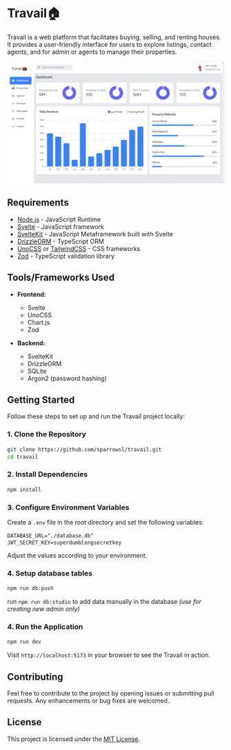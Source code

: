 # Travail🏠

Travail is a web platform that facilitates buying, selling, and renting houses. It provides a user-friendly interface for users to explore listings, contact agents, and for admin or agents to manage their properties.

<div><img src="./travail.png" /></div>

## Requirements

- [Node.js](https://nodejs.org/) - JavaScript Runtime
- [Svelte](https://svelte.dev/) - JavaScript framework
- [SvelteKit](https://kit.svelte.dev/) - JavaScript Metaframework built with Svelte
- [DrizzleORM](https://orm.drizzle.team/) - TypeScript ORM
- [UnoCSS](https://unocss.dev/) or [TailwindCSS](https://www.tailwindcss.com/) - CSS frameworks
- [Zod](https://zod.dev/) - TypeScript validation library

<!-- - [Vitest](https://vitest.dev/) - Testing framework -->

## Tools/Frameworks Used

- **Frontend:**

  - Svelte
  - UnoCSS
  - Chart.js
  - Zod

- **Backend:**
  - SvelteKit
  - DrizzleORM
  - SQLite
  - Argon2 (password hashing)

## Getting Started

Follow these steps to set up and run the Travail project locally:

### 1. Clone the Repository

```bash
git clone https://github.com/sparrowsl/travail.git
cd travail
```

### 2. Install Dependencies

```bash
npm install
```

### 3. Configure Environment Variables

Create a `.env` file in the root directory and set the following variables:

```env
DATABASE_URL="./database.db"
JWT_SECRET_KEY=superdumblongsecretkey
```

Adjust the values according to your environment.

### 4. Setup database tables

```bash
npm run db:push
```

run `npm run db:studio` to add data manually in the database _(use for creating new admin only)_

### 4. Run the Application

```bash
npm run dev
```

Visit `http://localhost:5173` in your browser to see the Travail in action.

## Contributing

Feel free to contribute to the project by opening issues or submitting pull requests. Any enhancements or bug fixes are welcomed.

## License

This project is licensed under the [MIT License](LICENSE).

